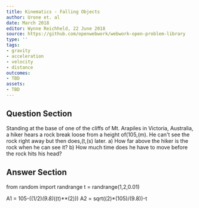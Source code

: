 ```yaml
---
title: Kinematics - Falling Objects
author: Urone et. al
date: March 2018
editor: Wynne Reichheld, 22 June 2018
source: https://github.com/openwebwork/webwork-open-problem-library
type: ''
tags:
- gravity
- acceleration
- velocity
- distance
outcomes:
- TBD
assets:
- TBD
---
```


## Question Section 

Standing at the base of one of the cliffs of Mt. Arapiles in Victoria, Australia, a hiker hears a rock break loose from a height of(105,(m). He can't see the rock right away but then does,(t,(s) later.
a) How far above the hiker is the rock when he can see it?
b) How much time does he have to move before the rock hits his head?

## Answer Section

from random import randrange
t = randrange(1,2,0.01)

A1 = 105-((1/2)*(9.8)*((t)**(2)))
A2 = sqrt((2)*(105)/(9.8))-t